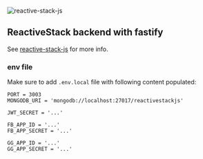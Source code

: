 ![reactive-stack-js](https://avatars0.githubusercontent.com/u/72337471?s=75)

## ReactiveStack backend with fastify

See [reactive-stack-js](https://github.com/reactive-stack-js) for more info.

### env file

Make sure to add ```.env.local``` file with following content populated:

```properties
PORT = 3003
MONGODB_URI = 'mongodb://localhost:27017/reactivestackjs'

JWT_SECRET = '...'

FB_APP_ID = '...'
FB_APP_SECRET = '...'

GG_APP_ID = '...'
GG_APP_SECRET = '...'
```
